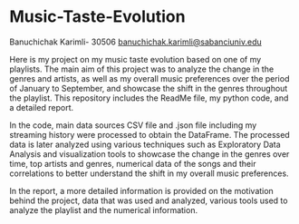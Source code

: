 # Music-Taste-Evolution
Banuchichak Karimli- 30506 
banuchichak.karimli@sabanciuniv.edu

Here is my project on my music taste evolution based on one of my playlists. The main aim of this project was to analyze the change in the genres and artists, as well as my overall music preferences over the period of January to September, and showcase the shift in the genres throughout the playlist. This repository includes the ReadMe file, my python code, and a detailed report. 

In the code, main data sources CSV file and .json file including my streaming history were processed to obtain the DataFrame. The processed data is later analyzed using various techniques such as Exploratory Data Analysis and visualization tools to showcase the change in the genres over time, top artists and genres, numerical data of the songs and their correlations to better understand the shift in my overall music preferences. 

In the report, a more detailed information is provided on the motivation behind the project, data that was used and analyzed, various tools used to analyze the playlist and the numerical information.
